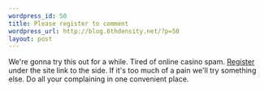 ```yaml
--- 
wordpress_id: 50
title: Please register to comment
wordpress_url: http://blog.6thdensity.net/?p=50
layout: post
---
```

<p>We're gonna try this out for a while.  Tired of online casino spam.  <a href="http://blog.6thdensity.net/wp-register.php">Register</a> under the site link to the side.  If it's too much of a pain we'll try something else.  Do all your complaining in one convenient place.</p>
